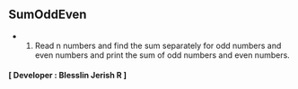 ## SumOddEven
- 1. Read n numbers and find the sum separately for odd numbers and even numbers and print the sum of odd numbers and even numbers.
#### [ Developer : Blesslin Jerish R ]
